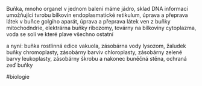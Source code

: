 Buňka, mnoho organel v jednom balení
máme jádro, sklad DNA informací umožňující tvrobu bílkovin
endoplasmatické retikulum, úprava a přeprava látek v buňce
golgiho aparát, úprava a přeprava látek ven z buňky
mitochodndrie, elektrárna buňky
ribozomy, továrny na bílkoviny
cytoplazma, voda se solí ve které plave všechno ostatní

a nyní: buňka rostlinná edice
vakuola, zásobárna vody
lysozom, žaludek buňky
chromoplasty, zásobárny barviv
chloroplasty, zásobárny zelené barvy
leukoplasty, zásobárny škrobu
a nakonec buněčná stěna, ochraná zeď buňky

#biologie 


